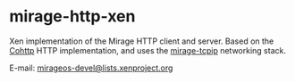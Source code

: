 mirage-http-xen
=================

Xen implementation of the Mirage HTTP client and server.  Based on the
[Cohttp](http://github.com/mirage/ocaml-cohttp) HTTP implementation,
and uses the [mirage-tcpip](http://github.com/mirage/mirage-tcpip)
networking stack.

E-mail: <mirageos-devel@lists.xenproject.org>
